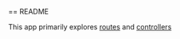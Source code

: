 == README

This app primarily explores [routes](https://github.com/davidrunger/app-academy/blob/master/week4/w4d1/FirstRoutes/config/routes.rb) and [controllers](https://github.com/davidrunger/app-academy/tree/master/week4/w4d1/FirstRoutes/app/controllers)